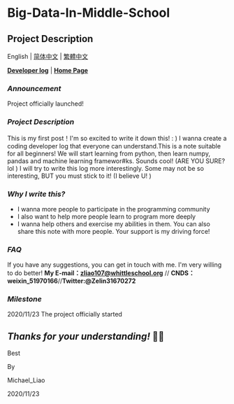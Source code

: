 # Big-Data-In-Middle-School

## Project Description

English | [简体中文](https://github.com/ZelinLiao/Big-Data-In-Middle-School/blob/main/%E7%AE%80%E4%BD%93%E4%B8%AD%E6%96%87.md) | [繁體中文](https://github.com/ZelinLiao/Big-Data-In-Middle-School/blob/main/%E7%B9%81%E9%AB%94%E4%B8%AD%E6%96%87.md)

**[Developer log](---)** | **[Home Page](https://github.com/ZelinLiao/Big-Data-In-Middle-School/)**

### _Announcement_

Project officially launched!

### _Project Description_

This is my first post！I'm so excited to write it down this! : ) 
 I wanna create a coding developer log that everyone can understand.This is a note suitable for all beginners! 
 We will start learning from python, then learn numpy,  pandas and machine learning framewor#ks. Sounds cool! (ARE YOU SURE? lol )
I will try to write this log more interestingly. Some may not be so interesting, BUT you must stick to it! (I believe U! )

### _Why I write this?_

* I wanna more people to participate in the programming community
* I also want to help more people learn to program more deeply
* I wanna help others and exercise my abilities in them.   You can also share this note with more people. Your support is my driving force! 

### _FAQ_

If you have any suggestions, you can get in touch with me. I'm very willing to do better!
**My E-mail：zliao107@whittleschool.org** // **CNDS：weixin_51970166**//**Twitter:@Zelin31670272**

### _Milestone_

2020/11/23 The project officially started

## _Thanks for your understanding!_ 🐱‍🏍

Best

By

Michael_Liao

2020/11/23
